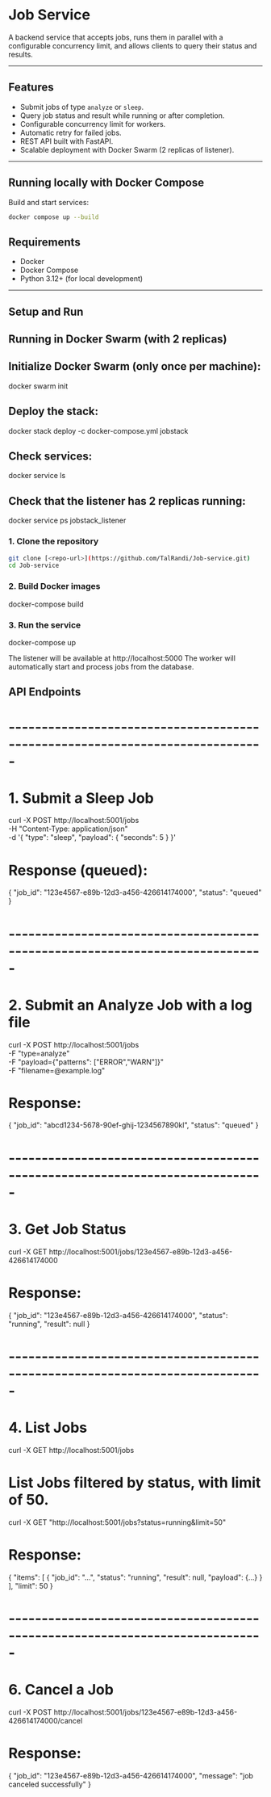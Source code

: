 <div dir="ltr">

# Job Service

A backend service that accepts jobs, runs them in parallel with a configurable concurrency limit, and allows clients to query their status and results.

---

## Features
- Submit jobs of type `analyze` or `sleep`.
- Query job status and result while running or after completion.
- Configurable concurrency limit for workers.
- Automatic retry for failed jobs.
- REST API built with FastAPI.
- Scalable deployment with Docker Swarm (2 replicas of listener).

---

## Running locally with Docker Compose
Build and start services:
```bash
docker compose up --build
```

## Requirements
- Docker  
- Docker Compose  
- Python 3.12+ (for local development)  
---

## Setup and Run
## Running in Docker Swarm (with 2 replicas)
## Initialize Docker Swarm (only once per machine):
docker swarm init

## Deploy the stack:
docker stack deploy -c docker-compose.yml jobstack

## Check services:
docker service ls

## Check that the listener has 2 replicas running:
docker service ps jobstack_listener

### 1. Clone the repository

```bash
git clone [<repo-url>](https://github.com/TalRandi/Job-service.git)
cd Job-service
```

### 2. Build Docker images
docker-compose build

### 3. Run the service
docker-compose up


The listener will be available at http://localhost:5000
The worker will automatically start and process jobs from the database.

## API Endpoints

# ----------------------------------------------------------------------------- #
# 1. Submit a Sleep Job

curl -X POST http://localhost:5001/jobs \
  -H "Content-Type: application/json" \
  -d '{
        "type": "sleep",
        "payload": { "seconds": 5 }
      }'

# Response (queued):
{ "job_id": "123e4567-e89b-12d3-a456-426614174000", "status": "queued" }


# ----------------------------------------------------------------------------- #
# 2. Submit an Analyze Job with a log file

curl -X POST http://localhost:5001/jobs \
  -F "type=analyze" \
  -F "payload={\"patterns\": [\"ERROR\",\"WARN\"]}" \
  -F "filename=@example.log"

# Response:
{ "job_id": "abcd1234-5678-90ef-ghij-1234567890kl", "status": "queued" }

# ----------------------------------------------------------------------------- #
# 3. Get Job Status

curl -X GET http://localhost:5001/jobs/123e4567-e89b-12d3-a456-426614174000

# Response:
{
  "job_id": "123e4567-e89b-12d3-a456-426614174000",
  "status": "running",
  "result": null
}

# ----------------------------------------------------------------------------- #
# 4. List Jobs
curl -X GET http://localhost:5001/jobs

# List Jobs filtered by status, with limit of 50.
curl -X GET "http://localhost:5001/jobs?status=running&limit=50"

# Response:
{
  "items": [
    { "job_id": "...", "status": "running", "result": null, "payload": {...} }
  ],
  "limit": 50
}


# ----------------------------------------------------------------------------- #
# 6. Cancel a Job

curl -X POST http://localhost:5001/jobs/123e4567-e89b-12d3-a456-426614174000/cancel

# Response:

{
  "job_id": "123e4567-e89b-12d3-a456-426614174000",
  "message": "job canceled successfully"
}
